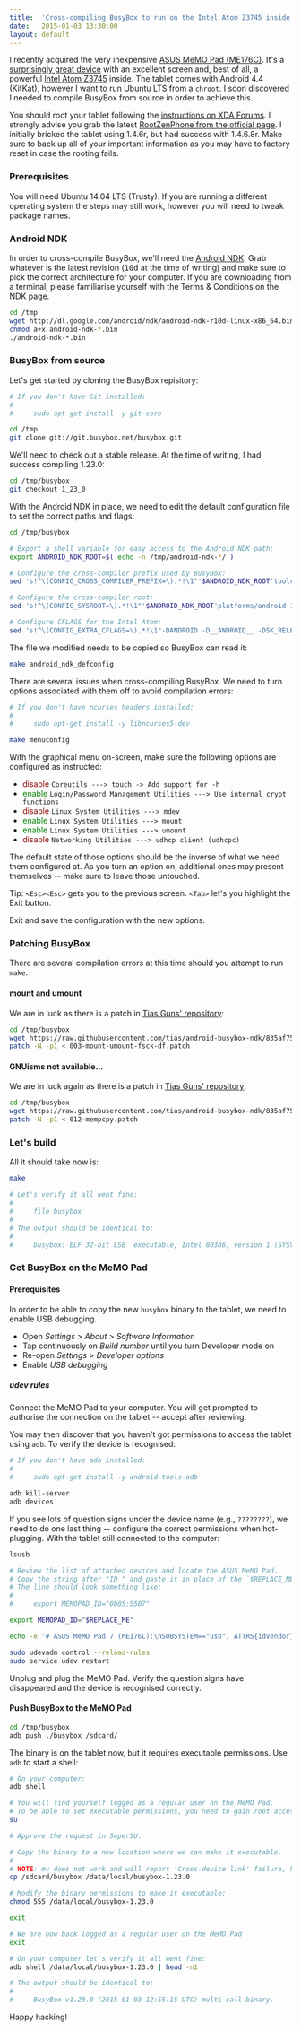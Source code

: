 ```yaml
---
title:  'Cross-compiling BusyBox to run on the Intel Atom Z3745 inside an ASUS MeMO Pad (ME176C)'
date:   2015-01-03 13:30:00
layout: default
---
```


I recently acquired the very inexpensive [ASUS MeMO Pad (ME176C)][ME176C]. It's a [surprisingly great device][the-verge] with an excellent screen and, best of all, a powerful [Intel Atom Z3745][Z3745] inside. The tablet comes with Android 4.4 (KitKat), however I want to run Ubuntu LTS from a `chroot`. I soon discovered I needed to compile BusyBox from source in order to achieve this.

You should root your tablet following the [instructions on XDA Forums][how-to-root]. I strongly advise you grab the latest [RootZenPhone from the official page][RootZenFone]. I initially bricked the tablet using 1.4.6r, but had success with 1.4.6.8r. Make sure to back up all of your important information as you may have to factory reset in case the rooting fails.

### Prerequisites

You will need Ubuntu 14.04 LTS (Trusty). If you are running a different operating system the steps may still work, however you will need to tweak package names.

### Android NDK

In order to cross-compile BusyBox, we'll need the [Android NDK][android-ndk]. Grab whatever is the latest revision (<tt>10d</tt> at the time of writing) and make sure to pick the correct architecture for your computer. If you are downloading from a terminal, please familiarise yourself with the Terms & Conditions on the NDK page.

```bash
cd /tmp
wget http://dl.google.com/android/ndk/android-ndk-r10d-linux-x86_64.bin
chmod a+x android-ndk-*.bin
./android-ndk-*.bin
```

### BusyBox from source

Let's get started by cloning the BusyBox repisitory:

```bash
# If you don't have Git installed:
#
#     sudo apt-get install -y git-core

cd /tmp
git clone git://git.busybox.net/busybox.git
```

We'll need to check out a stable release. At the time of writing, I had success compiling 1.23.0:

```bash
cd /tmp/busybox
git checkout 1_23_0
```

With the Android NDK in place, we need to edit the default configuration file to set the correct paths and flags:

```bash
cd /tmp/busybox

# Export a shell variable for easy access to the Android NDK path:
export ANDROID_NDK_ROOT=$( echo -n /tmp/android-ndk-*/ )

# Configure the cross-compiler prefix used by BusyBox:
sed 's!^\(CONFIG_CROSS_COMPILER_PREFIX=\).*!\1"'$ANDROID_NDK_ROOT'toolchains/x86-4.8/prebuilt/linux-x86_64/bin/i686-linux-android-"!' -i configs/android_ndk_defconfig

# Configure the cross-compiler root:
sed 's!^\(CONFIG_SYSROOT=\).*!\1"'$ANDROID_NDK_ROOT'platforms/android-19/arch-x86"!' -i configs/android_ndk_defconfig

# Configure CFLAGS for the Intel Atom:
sed 's!^\(CONFIG_EXTRA_CFLAGS=\).*!\1"-DANDROID -D__ANDROID__ -DSK_RELEASE -march=atom -m32 -ffast-math -mfpmath=sse -ftree-loop-if-convert -fschedule-insns -fsched-pressure -O2"!' -i configs/android_ndk_defconfig
```

The file we modified needs to be copied so BusyBox can read it:

```bash
make android_ndk_defconfig
```

There are several issues when cross-compiling BusyBox. We need to turn options associated with them off to avoid compilation errors:

```bash
# If you don't have ncurses headers installed:
#
#     sudo apt-get install -y libncurses5-dev

make menuconfig
```

With the graphical menu on-screen, make sure the following options are configured as instructed:

- <font color="darkred">disable</font> `Coreutils ---> touch -> Add support for -h`
- <font color="green">enable</font> `Login/Password Management Utilities ---> Use internal crypt functions`
- <font color="darkred">disable</font> `Linux System Utilities ---> mdev`
- <font color="green">enable</font> `Linux System Utilities ---> mount`
- <font color="green">enable</font> `Linux System Utilities ---> umount`
- <font color="darkred">disable</font> `Networking Utilities ---> udhcp client (udhcpc)`

The default state of those options should be the inverse of what we need them configured at. As you turn an option on, additional ones may present themselves -- make sure to leave those untouched.

Tip: `<Esc><Esc>` gets you to the previous screen. `<Tab>` let's you highlight the Exit button.

Exit and save the configuration with the new options.

### Patching BusyBox

There are several compilation errors at this time should you attempt to run `make`.

#### mount and umount

We are in luck as there is a patch in [Tias Guns' repository][tias-guns]:

```bash
cd /tmp/busybox
wget https://raw.githubusercontent.com/tias/android-busybox-ndk/835af752d00bb025bc8857d92b3af9de7a902cbc/patches/003-mount-umount-fsck-df.patch
patch -N -p1 < 003-mount-umount-fsck-df.patch
```

#### GNUisms not available...

We are in luck again as there is a patch in [Tias Guns' repository][tias-guns]:

```bash
cd /tmp/busybox
wget https://raw.githubusercontent.com/tias/android-busybox-ndk/835af752d00bb025bc8857d92b3af9de7a902cbc/patches/012-mempcpy.patch
patch -N -p1 < 012-mempcpy.patch
```

### Let's build

All it should take now is:

```bash
make

# Let's verify it all went fine:
#
#     file busybox
#
# The output should be identical to:
#
#     busybox: ELF 32-bit LSB  executable, Intel 80386, version 1 (SYSV), dynamically linked (uses shared libs), stripped
```


  [ME176C]: http://www.asus.com/Tablets/ASUS_MeMO_Pad_7_ME176C/
  [the-verge]: https://www.youtube.com/watch?v=kPyVptxhJ9U
  [Z3745]: http://ark.intel.com/products/80270/Intel-Atom-Processor-Z3745-2M-Cache-up-to-1_86-GHz
  [how-to-root]: http://forum.xda-developers.com/showpost.php?p=55229933&postcount=22
  [RootZenFone]: http://23pin.logdown.com/posts/230216-root-rootzenfone-14r
  [android-ndk]: https://developer.android.com/tools/sdk/ndk/index.html#download
  [tias-guns]: https://github.com/tias/android-busybox-ndk


### Get BusyBox on the MeMO Pad

#### Prerequisites

In order to be able to copy the new `busybox` binary to the tablet, we need to enable USB debugging.

- Open _Settings_ > _About_ > _Software Information_
- Tap continuously on _Build number_ until you turn Developer mode on
- Re-open _Settings_ > _Developer options_
- Enable _USB debugging_

##### udev rules

Connect the MeMO Pad to your computer. You will get prompted to authorise the connection on the tablet -- accept after reviewing.

You may then discover that you haven't got permissions to access the tablet using `adb`. To verify the device is recognised:

```bash
# If you don't have adb installed:
#
#     sudo apt-get install -y android-tools-adb

adb kill-server
adb devices
```

If you see lots of question signs under the device name (e.g., `????????`), we need to do one last thing -- configure the correct permissions when hot-plugging. With the tablet still connected to the computer:

```bash
lsusb

# Review the list of attached devices and locate the ASUS MeMO Pad.
# Copy the string after "ID " and paste it in place of the `$REPLACE_ME` variable below.
# The line should look something like:
#
#     export MEMOPAD_ID="0b05:5507"

export MEMOPAD_ID="$REPLACE_ME"

echo -e '# ASUS MeMO Pad 7 (ME176C):\nSUBSYSTEM=="usb", ATTRS{idVendor}=="'${MEMOPAD_ID%:*}'", ATTRS{idProduct}=="'${MEMOPAD_ID#*:}'", MODE="0664", GROUP="plugdev"' | sudo tee -a /etc/udev/rules.d/60-android.rules

sudo udevadm control --reload-rules
sudo service udev restart
```

Unplug and plug the MeMO Pad. Verify the question signs have disappeared and the device is recognised correctly.

#### Push BusyBox to the MeMO Pad

```bash
cd /tmp/busybox
adb push ./busybox /sdcard/
```

The binary is on the tablet now, but it requires executable permissions. Use `adb` to start a shell:

```bash
# On your computer:
adb shell

# You will find yourself logged as a regular user on the MeMO Pad.
# To be able to set executable permissions, you need to gain root access:
su

# Approve the request in SuperSU.

# Copy the binary to a new location where we can make it executable.
#
# NOTE: mv does not work and will report 'Cross-device link' failure, hence we use cp instead:
cp /sdcard/busybox /data/local/busybox-1.23.0

# Modify the binary permissions to make it executable:
chmod 555 /data/local/busybox-1.23.0

exit

# We are now back logged as a regular user on the MeMO Pad
exit

# On your computer let's verify it all went fine:
adb shell /data/local/busybox-1.23.0 | head -n1

# The output should be identical to:
#
#     BusyBox v1.23.0 (2015-01-03 12:55:15 UTC) multi-call binary.
```

Happy hacking!
